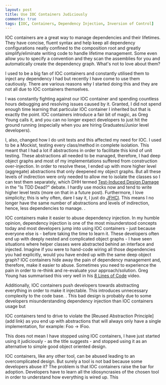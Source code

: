 ```yaml
---
layout: post
title: Use IOC Containers Judiciously
comments: true
tags: [IOC, Containers, Dependency Injection, Inversion of Control]
---
```


IOC containers are a great way to manage dependencies and their lifetimes. They have concise, fluent syntax and help keep all dependency configurations neatly confined to the composition root and greatly simplify/eliminate writing code to handle lifetime management. Some even allow you to specify a convention and they scan the assemblies for you and automatically create the dependency graph. What's not to love about them?

I used to be a big fan of IOC containers and constantly utilised them to inject any dependency I had but recently I have come to use them cautiously. There are various reasons why I started doing this and they are not all due to IOC containers themselves. 

I was constantly fighting against our IOC container and spending countless hours debugging and resolving issues caused by it. Granted, I did not spend enough time learning that particular IOC container I inherited but that is exactly the point. IOC containers introduce a fair bit of magic, as Greg Young calls it, and you can no longer expect developers to just hit the ground running (especially when you are hiring Graduates/Junior level developers).

I, also, changed how I do unit tests and this affected my need for IOC. I used to be a Mockist, testing every class/method in complete isolation. This meant that I had a lot if abstractions in order to facilitate this kind of unit testing. These abstractions all needed to be managed, therefore, I had deep object graphs and most of my implementations suffered from construction over-injection. In order to resolve these, I ended up with more higher level (aggregate) abstractions that only deepened my object graphs. But all these levels of indirection were only needed to allow me to isolate the classes so I can test them separately, which DHH termed [Test-Induced Design Damage](http://david.heinemeierhansson.com/2014/test-induced-design-damage.html) in the "Is TDD Dead?" debate. I hardly use mocks now and tend to write higher level tests (more on that in a future post). Furthermore, I love simplicity; this is why often, dare I say it, I just do [JFHCI](http://ayende.com/blog/3545/enabling-change-by-hard-coding-everything-the-smart-way). This means I no longer have the same number of abstractions and levels of indirection, hence, less dependencies to manage. .

IOC containers make it easier to abuse dependency injection. In my humble opinion, dependency injection is one of the most misunderstood concepts today and most developers jump into using IOC containers - just because everyone else is - before taking the time to learn it. These developers often end up with deeply nested and complicated object graphs - I have seen situations where helper classes were abstracted behind an interface and injected. Imagine if you were to hand-code wiring all those dependencies you had explicitly, would you have ended up with the same deep object graph? IOC containers hide away the pain of dependency management and, therefore, make it easier to abuse. Sometimes you need to experience the pain in order to re-think and re-evaluate your approach/solution. Greg Young has summarised this very well in his [8 Lines of Code](http://www.infoq.com/presentations/8-lines-code-refactoring) video.

Additionally, IOC containers push developers towards abstracting everything in order to make it injectable. This introduces unnecessary complexity to the code base. . This bad design is probably due to some developers misunderstanding dependency injection than IOC containers usage but 



IOC containers tend to drive to violate the [Reused Abstraction Principle](add link) as you end up with abstractions that will always only have a single implementation, for example: Foo -> IFoo. 

This does not mean I have stopped using IOC containers, I have just started using it judiciously - as the title suggests - and stopped using it as an alternative to simple good object oriented design.

IOC containers, like any other tool, can be abused leading to an overcomplicated design. But surely a tool is not bad because some developers abuse it? The problem is that IOC containers raise the bar for adoption. Developers have to learn all the idiosyncrasies of the chosen tool in order to understand how everything is wired up. This